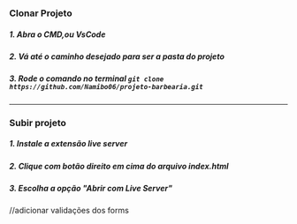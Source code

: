 ### Clonar Projeto
##### 1. Abra o CMD,ou VsCode
##### 2. Vá até o caminho desejado para ser a pasta do projeto
##### 3. Rode o comando no terminal ``git clone https://github.com/Namibo06/projeto-barbearia.git``

----------------------------------------------
### Subir projeto
##### 1. Instale a extensão live server
##### 2. Clique com botão direito em cima do arquivo index.html
##### 3. Escolha a opção "Abrir com Live Server"

//adicionar validações dos forms
